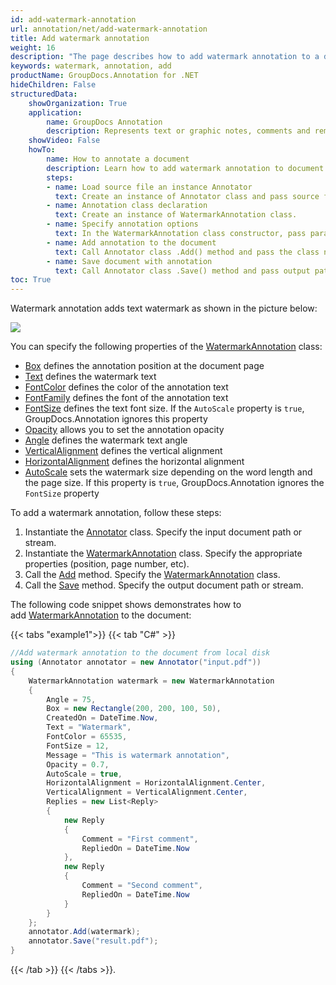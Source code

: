 ```yaml
---
id: add-watermark-annotation
url: annotation/net/add-watermark-annotation
title: Add watermark annotation
weight: 16
description: "The page describes how to add watermark annotation to a document using GroupDocs.Annotation for .NET."
keywords: watermark, annotation, add
productName: GroupDocs.Annotation for .NET
hideChildren: False
structuredData:
    showOrganization: True
    application:    
        name: GroupDocs Annotation
        description: Represents text or graphic notes, comments and remarks attached to a specific part of the content of the document using C#
    showVideo: False
    howTo:
        name: How to annotate a document
        description: Learn how to add watermark annotation to document step by step
        steps:
        - name: Load source file an instance Annotator
          text: Create an instance of Annotator class and pass source file path as a constructor parameter. You may specify absolute or relative file path as per your requirements. 
        - name: Annotation class declaration
          text: Create an instance of WatermarkAnnotation class.
        - name: Specify annotation options
          text: In the WatermarkAnnotation class constructor, pass parameters.
        - name: Add annotation to the document
          text: Call Annotator class .Add() method and pass the class name WatermarkAnnotation.
        - name: Save document with annotation
          text: Call Annotator class .Save() method and pass output path file.
toc: True
---
```

Watermark annotation adds text watermark as shown in the picture below:

![](/annotation/net/images/add-watermark-annotation.png)

You can specify the following properties of the [WatermarkAnnotation](https://reference.groupdocs.com/net/annotation/groupdocs.annotation.models.annotationmodels/watermarkannotation) class:

*   [Box](https://reference.groupdocs.com/annotation/net/groupdocs.annotation.models.annotationmodels/watermarkannotation/properties/box) defines the annotation position at the document page
*   [Text](https://reference.groupdocs.com/annotation/net/groupdocs.annotation.models.annotationmodels/watermarkannotation/properties/text) defines the watermark text
*   [FontColor](https://reference.groupdocs.com/annotation/net/groupdocs.annotation.models.annotationmodels/watermarkannotation/properties/fontcolor) defines the color of the annotation text
*   [FontFamily](https://reference.groupdocs.com/annotation/net/groupdocs.annotation.models.annotationmodels/watermarkannotation/properties/fontfamily) defines the font of the annotation text
*   [FontSize](https://reference.groupdocs.com/annotation/net/groupdocs.annotation.models.annotationmodels/watermarkannotation/properties/fontsize) defines the text font size. If the `AutoScale` property is `true`, GroupDocs.Annotation ignores this property
*   [Opacity](https://reference.groupdocs.com/annotation/net/groupdocs.annotation.models.annotationmodels/watermarkannotation/properties/opacity) allows you to set the annotation opacity
*   [Angle](https://reference.groupdocs.com/annotation/net/groupdocs.annotation.models.annotationmodels/watermarkannotation/properties/angle) defines the watermark text angle
*   [VerticalAlignment](https://reference.groupdocs.com/annotation/net/groupdocs.annotation.models.annotationmodels/watermarkannotation/verticalalignment/)  defines the vertical alignment
*   [HorizontalAlignment](https://reference.groupdocs.com/annotation/net/groupdocs.annotation.models.annotationmodels/watermarkannotation/horizontalalignment/) defines the horizontal alignment
*   [AutoScale](https://reference.groupdocs.com/annotation/net/groupdocs.annotation.models.annotationmodels/watermarkannotation/autoscale/) sets the watermark size  depending on the word length and the page size. If this property is `true`, GroupDocs.Annotation ignores the `FontSize` property

To add a watermark annotation, follow these steps:

1.   Instantiate the [Annotator](https://reference.groupdocs.com/net/annotation/groupdocs.annotation/annotator) class. Specify the input document path or stream.
2.   Instantiate the [WatermarkAnnotation](https://reference.groupdocs.com/net/annotation/groupdocs.annotation.models.annotationmodels/watermarkannotation) class. Specify the appropriate properties (position, page number, etc).
3.   Call the [Add](https://reference.groupdocs.com/net/annotation/groupdocs.annotation/annotator/methods/add) method. Specify the [WatermarkAnnotation](https://reference.groupdocs.com/net/annotation/groupdocs.annotation.models.annotationmodels/watermarkannotation) class.
4.   Call the [Save](https://reference.groupdocs.com/net/annotation/groupdocs.annotation/annotator/methods/save/index) method. Specify the output document path or stream.

  

The following code snippet shows demonstrates how to add [WatermarkAnnotation](https://reference.groupdocs.com/net/annotation/groupdocs.annotation.models.annotationmodels/watermarkannotation) to the document:

{{< tabs "example1">}}
{{< tab "C#" >}}
```csharp
//Add watermark annotation to the document from local disk
using (Annotator annotator = new Annotator("input.pdf"))
{
	WatermarkAnnotation watermark = new WatermarkAnnotation
    {
    	Angle = 75,
        Box = new Rectangle(200, 200, 100, 50),
        CreatedOn = DateTime.Now,
        Text = "Watermark",
        FontColor = 65535,
        FontSize = 12,
        Message = "This is watermark annotation",
        Opacity = 0.7,
        AutoScale = true,
        HorizontalAlignment = HorizontalAlignment.Center,
        VerticalAlignment = VerticalAlignment.Center,
        Replies = new List<Reply>
        {
        	new Reply
            {
            	Comment = "First comment",
                RepliedOn = DateTime.Now
            },
            new Reply
            {
            	Comment = "Second comment",
                RepliedOn = DateTime.Now
            }
        }
    };
    annotator.Add(watermark);
    annotator.Save("result.pdf");
} 
```
{{< /tab >}}
{{< /tabs >}}.